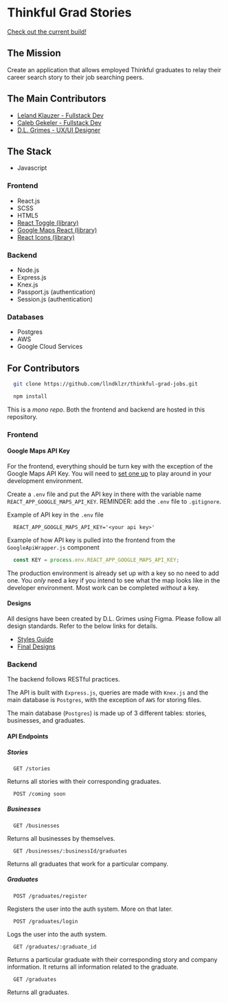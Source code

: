 # Thinkful Grad Stories

[Check out the current build!](https://thinkful-grad-jobs.vercel.app/)

## The Mission
Create an application that allows employed Thinkful graduates to relay their career search story to their job searching peers.  

## The Main Contributors
- [Leland Klauzer - Fullstack Dev](https://github.com/llndklzr)
- [Caleb Gekeler - Fullstack Dev](https://github.com/calebgekeler)
- [D.L. Grimes - UX/UI Designer](https://www.linkedin.com/in/d-l-grimes/)


## The Stack
- Javascript
### Frontend
- React.js
- SCSS
- HTML5
- [React Toggle (library)](https://github.com/aaronshaf/react-toggle)
- [Google Maps React (library)](https://github.com/fullstackreact/google-maps-react)
- [React Icons (library)](https://react-icons.github.io/react-icons/)
### Backend
- Node.js
- Express.js
- Knex.js
- Passport.js (authentication)
- Session.js (authentication)
### Databases
- Postgres
- AWS
- Google Cloud Services

## For Contributors
```bash
  git clone https://github.com/llndklzr/thinkful-grad-jobs.git
```

```bash
  npm install
```

This is a _mono repo_. Both the frontend and backend are hosted in this repository.

### Frontend
#### Google Maps API Key
For the frontend, everything should be turn key with the exception of the Google Maps API Key. You will need to [set one up](https://developers.google.com/maps/documentation/javascript/get-api-key) to play around in your development environment. 

Create a `.env` file and put the API key in there with the variable name `REACT_APP_GOOGLE_MAPS_API_KEY`. REMINDER: add the `.env` file to `.gitignore`.

Example of API key in the `.env` file
```dotenv
  REACT_APP_GOOGLE_MAPS_API_KEY='<your api key>'
```

Example of how API key is pulled into the frontend from the `GoogleApiWrapper.js` component
```javascript
  const KEY = process.env.REACT_APP_GOOGLE_MAPS_API_KEY;
```


The production environment is already set up with a key so no need to add one. You _only_ need a key if you intend to see what the map looks like in the developer environment. Most work can be completed _without_ a key.

#### Designs

All designs have been created by D.L. Grimes using Figma. Please follow all design standards. Refer to the below links for details.

- [Styles Guide](https://www.figma.com/file/Cy8XgmiuAd3VrPJmtuA21i/Style-Guide?node-id=0%3A1)
- [Final Designs](https://www.figma.com/file/SqiAELQILYs1s7BhVzD75W/Thinkful-Grad-Stories?node-id=119%3A16)

### Backend
The backend follows RESTful practices. 

The API is built with `Express.js`, queries are made with `Knex.js` and the main database is `Postgres`, with the exception of `AWS` for storing files.

The main database (`Postgres`) is made up of 3 different tables: stories, businesses, and graduates.

#### API Endpoints

##### Stories
```https
  GET /stories
```
Returns all stories with their corresponding graduates.

```https
  POST /coming soon
```

##### Businesses
```https
  GET /businesses
```
Returns all businesses by themselves.

```https
  GET /businesses/:businessId/graduates
```
Returns all graduates that work for a particular company.

##### Graduates
```https 
  POST /graduates/register
```
Registers the user into the auth system. More on that later.

```https
  POST /graduates/login
```
Logs the user into the auth system.

```https
  GET /graduates/:graduate_id
```
Returns a particular graduate with their corresponding story and company information. It returns all information related to the graduate.

```https
  GET /graduates
```
Returns all graduates.